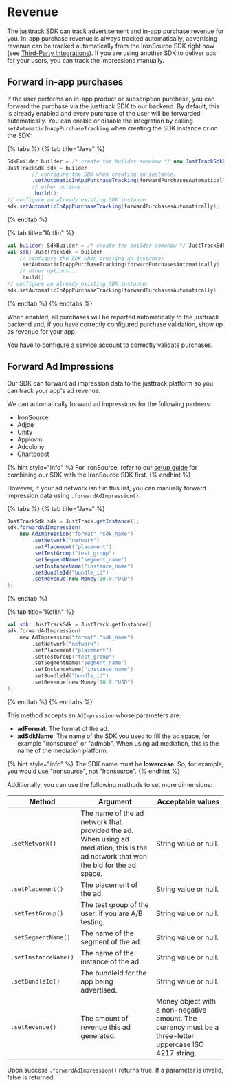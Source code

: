 # Revenue

The justtrack SDK can track advertisement and in-app purchase revenue for you. In-app purchase revenue is always tracked automatically, advertising revenue can be tracked automatically from the IronSource SDK right now (see [Third-Party Integrations](../../../../sdk/android/overview/broken-reference/)). If you are using another SDK to deliver ads for your users, you can track the impressions manually.

## Forward in-app purchases

If the user performs an in-app product or subscription purchase, you can forward the purchase via the justtrack SDK to our backend. By default, this is already enabled and every purchase of the user will be forwarded automatically. You can enable or disable the integration by calling `setAutomaticInAppPurchaseTracking` when creating the SDK instance or on the SDK:

{% tabs %}
{% tab title="Java" %}
```java
SdkBuilder builder = /* create the builder somehow */ new JustTrackSdkBuilder(this, BuildConfig.APP_KEY);
JustTrackSdk sdk = builder
        // configure the SDK when creating an instance:
        .setAutomaticInAppPurchaseTracking(forwardPurchasesAutomatically)
        // other options...
        .build();
// configure an already existing SDK instance:
sdk.setAutomaticInAppPurchaseTracking(forwardPurchasesAutomatically);
```
{% endtab %}

{% tab title="Kotlin" %}
```kotlin
val builder: SdkBuilder = /* create the builder somehow */ JustTrackSdkBuilder(this, BuildConfig.APP_KEY)
val sdk: JustTrackSdk = builder
    // configure the SDK when creating an instance:
    .setAutomaticInAppPurchaseTracking(forwardPurchasesAutomatically)
    // other options...
    .build()
// configure an already existing SDK instance:
sdk.setAutomaticInAppPurchaseTracking(forwardPurchasesAutomatically)
```
{% endtab %}
{% endtabs %}

When enabled, all purchases will be reported automatically to the justtrack backend and, if you have correctly configured purchase validation, show up as revenue for your app.

You have to [configure a service account](https://docs.justtrack.io/product-features/cost-and-revenue-aggregation/in-app-purchase-revenue/google-play-store) to correctly validate purchases.

## Forward Ad Impressions

Our SDK can forward ad impression data to the justtrack platform so you can track your app's ad revenue.

We can automatically forward ad impressions for the following partners:

* IronSource
* Adjoe
* Unity
* Applovin
* Adcolony
* Chartboost

{% hint style="info" %}
For IronSource, refer to our [setup guide](../integrate-third-party-sdks.md#ironsource) for combining our SDK with the IronSource SDK first.
{% endhint %}

However, if your ad network isn't in this list, you can manually forward impression data using `.forwardAdImpression()`:

{% tabs %}
{% tab title="Java" %}
```java
JustTrackSdk sdk = JustTrack.getInstance();
sdk.forwardAdImpression(
    new AdImpression("format","sdk_name")
        .setNetwork("network")
        .setPlacement("placement")
        .setTestGroup("test_group")
        .setSegmentName("segment_name")
        .setInstanceName("instance_name")
        .setBundleId("bundle_id")
        .setRevenue(new Money(10.0,"USD")
);
```
{% endtab %}

{% tab title="Kotlin" %}
```kotlin
val sdk: JustTrackSdk = JustTrack.getInstance()
sdk.forwardAdImpression(
    new AdImpression("format","sdk_name")
        .setNetwork("network")
        .setPlacement("placement")
        .setTestGroup("test_group")
        .setSegmentName("segment_name")
        .setInstanceName("instance_name")
        .setBundleId("bundle_id")
        .setRevenue(new Money(10.0,"USD")
);
```
{% endtab %}
{% endtabs %}

This method accepts an `AdImpression` whose parameters are:

* **adFormat**: The format of the ad.
* **adSdkName**: The name of the SDK you used to fill the ad space, for example "ironsource" or "admob". When using ad mediation, this is the name of the mediation platform.

{% hint style="info" %}
The SDK name must be **lowercase**. So, for example, you would use "ironsource", not "Ironsource".
{% endhint %}

Additionally, you can use the following methods to set more dimensions:

| Method               | Argument                                                                                                                            | Acceptable values                                                                                       |
| -------------------- | ----------------------------------------------------------------------------------------------------------------------------------- | ------------------------------------------------------------------------------------------------------- |
| `.setNetwork()`      | The name of the ad network that provided the ad. When using ad mediation, this is the ad network that won the bid for the ad space. | String value or null.                                                                                   |
| `.setPlacement()`    | The placement of the ad.                                                                                                            | String value or null.                                                                                   |
| `.setTestGroup()`    | The test group of the user, if you are A/B testing.                                                                                 | String value or null.                                                                                   |
| `.setSegmentName()`  | The name of the segment of the ad.                                                                                                  | String value or null.                                                                                   |
| `.setInstanceName()` | The name of the instance of the ad.                                                                                                 | String value or null.                                                                                   |
| `.setBundleId()`     | The bundleId for the app being advertised.                                                                                          | String value or null.                                                                                   |
| `.setRevenue()`      | The amount of revenue this ad generated.                                                                                            | Money object with a non-negative amount. The currency must be a three-letter uppercase ISO 4217 string. |

Upon success `.forwardAdImpression()` returns true. If a parameter is invalid, false is returned.
